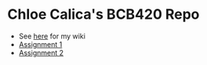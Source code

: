 # Chloe Calica's BCB420 Repo

* See [here](https://github.com/bcb420-2025/Chloe_Calica/wiki) for my wiki
* [Assignment 1](https://github.com/bcb420-2025/Chloe_Calica/blob/main/A1_ChloeCalica.html)
* [Assignment 2](https://github.com/bcb420-2025/Chloe_Calica/blob/main/A2_ChloeCalica.html)
